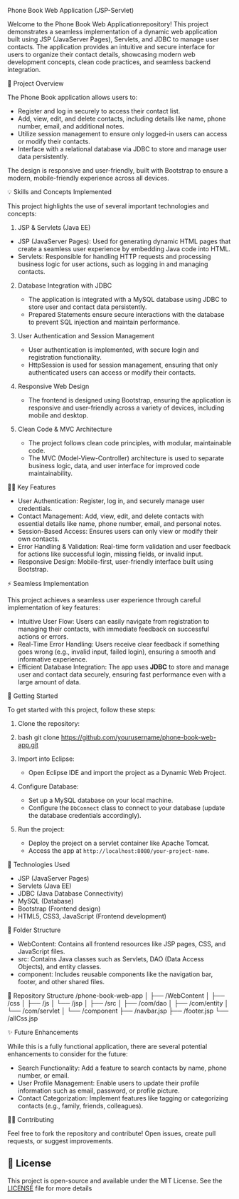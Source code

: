 

Phone Book Web Application (JSP-Servlet)
 
Welcome to the Phone Book Web Applicationrepository! This project demonstrates a seamless implementation of a dynamic web application built using JSP (JavaServer Pages), Servlets, and JDBC to manage user contacts. 
The application provides an intuitive and secure interface for users to organize their contact details, showcasing modern web development concepts, clean code practices, and seamless backend integration.


 🚀 Project Overview

The Phone Book application allows users to:

- Register and log in securely to access their contact list.
- Add, view, edit, and delete contacts, including details like name, phone number, email, and additional notes.
- Utilize session management to ensure only logged-in users can access or modify their contacts.
- Interface with a relational database via JDBC to store and manage user data persistently.

The design is responsive and user-friendly, built with Bootstrap to ensure a modern, mobile-friendly experience across all devices.


💡 Skills and Concepts Implemented

This project highlights the use of several important technologies and concepts:

 1. JSP & Servlets (Java EE)
   - JSP (JavaServer Pages): Used for generating dynamic HTML pages that create a seamless user experience by embedding Java code into HTML.
   - Servlets: Responsible for handling HTTP requests and processing business logic for user actions, such as logging in and managing contacts.

2. Database Integration with JDBC
   - The application is integrated with a MySQL database using JDBC to store user and contact data persistently.
   - Prepared Statements ensure secure interactions with the database to prevent SQL injection and maintain performance.

3. User Authentication and Session Management
   - User authentication is implemented, with secure login and registration functionality.
   - HttpSession is used for session management, ensuring that only authenticated users can access or modify their contacts.

4. Responsive Web Design
   - The frontend is designed using Bootstrap, ensuring the application is responsive and user-friendly across a variety of devices, including mobile and desktop.

5. Clean Code & MVC Architecture
   - The project follows clean code principles, with modular, maintainable code.
   - The MVC (Model-View-Controller) architecture is used to separate business logic, data, and user interface for improved code maintainability.


🧑‍💻 Key Features

- User Authentication: Register, log in, and securely manage user credentials.
- Contact Management: Add, view, edit, and delete contacts with essential details like name, phone number, email, and personal notes.
- Session-Based Access: Ensures users can only view or modify their own contacts.
- Error Handling & Validation: Real-time form validation and user feedback for actions like successful login, missing fields, or invalid input.
- Responsive Design: Mobile-first, user-friendly interface built using Bootstrap.



⚡ Seamless Implementation

This project achieves a seamless user experience through careful implementation of key features:

- Intuitive User Flow: Users can easily navigate from registration to managing their contacts, with immediate feedback on successful actions or errors.
- Real-Time Error Handling: Users receive clear feedback if something goes wrong (e.g., invalid input, failed login), ensuring a smooth and informative experience.
- Efficient Database Integration: The app uses **JDBC** to store and manage user and contact data securely, ensuring fast performance even with a large amount of data.



 🔧 Getting Started

To get started with this project, follow these steps:

1. Clone the repository:
2.  bash
   git clone https://github.com/yourusername/phone-book-web-app.git
   

3. Import into Eclipse:
   - Open Eclipse IDE and import the project as a Dynamic Web Project.

4. Configure Database:
   - Set up a MySQL database on your local machine.
   - Configure the `DbConnect` class to connect to your database (update the database credentials accordingly).

5. Run the project:
   - Deploy the project on a servlet container like Apache Tomcat.
   - Access the app at `http://localhost:8080/your-project-name`.


 💼 Technologies Used

- JSP (JavaServer Pages)
- Servlets (Java EE)
- JDBC (Java Database Connectivity)
- MySQL (Database)
- Bootstrap (Frontend design)
- HTML5, CSS3, JavaScript (Frontend development)



 📝 Folder Structure

- WebContent: Contains all frontend resources like JSP pages, CSS, and JavaScript files.
- src: Contains Java classes such as Servlets, DAO (Data Access Objects), and entity classes.
- component: Includes reusable components like the navigation bar, footer, and other shared files.


 📂 Repository Structure
/phone-book-web-app
│
├── /WebContent
│   ├── /css
│   ├── /js
│   └── /jsp
│
├── /src
│   ├── /com/dao
│   ├── /com/entity
│   └── /com/servlet
│
└── /component
    ├── /navbar.jsp
    ├── /footer.jsp
    └── /allCss.jsp







 ✨ Future Enhancements

While this is a fully functional application, there are several potential enhancements to consider for the future:

- Search Functionality: Add a feature to search contacts by name, phone number, or email.
- User Profile Management: Enable users to update their profile information such as email, password, or profile picture.
- Contact Categorization: Implement features like tagging or categorizing contacts (e.g., family, friends, colleagues).



 🙋‍♂️ Contributing

Feel free to fork the repository and contribute! Open issues, create pull requests, or suggest improvements.


## 📣 License

This project is open-source and available under the MIT License. See the [LICENSE](LICENSE) file for more details

